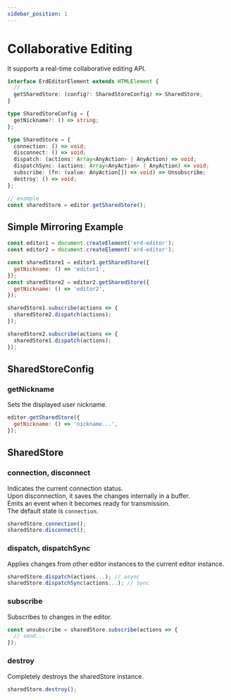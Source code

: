 ```yaml
---
sidebar_position: 1
---
```


# Collaborative Editing

It supports a real-time collaborative editing API.

```ts
interface ErdEditorElement extends HTMLElement {
  // ...
  getSharedStore: (config?: SharedStoreConfig) => SharedStore;
}

type SharedStoreConfig = {
  getNickname?: () => string;
};

type SharedStore = {
  connection: () => void;
  disconnect: () => void;
  dispatch: (actions: Array<AnyAction> | AnyAction) => void;
  dispatchSync: (actions: Array<AnyAction> | AnyAction) => void;
  subscribe: (fn: (value: AnyAction[]) => void) => Unsubscribe;
  destroy: () => void;
};

// example
const sharedStore = editor.getSharedStore();
```

## Simple Mirroring Example

```js
const editor1 = document.createElement('erd-editor');
const editor2 = document.createElement('erd-editor');

const sharedStore1 = editor1.getSharedStore({
  getNickname: () => 'editor1',
});
const sharedStore2 = editor2.getSharedStore({
  getNickname: () => 'editor2',
});

sharedStore1.subscribe(actions => {
  sharedStore2.dispatch(actions);
});

sharedStore2.subscribe(actions => {
  sharedStore1.dispatch(actions);
});
```

## SharedStoreConfig

### getNickname

Sets the displayed user nickname.

```js
editor.getSharedStore({
  getNickname: () => 'nickname...',
});
```

## SharedStore

### connection, disconnect

Indicates the current connection status.  
Upon disconnection, it saves the changes internally in a buffer.  
Emits an event when it becomes ready for transmission.  
The default state is `connection`.

```js
sharedStore.connection();
sharedStore.disconnect();
```

### dispatch, dispatchSync

Applies changes from other editor instances to the current editor instance.

```js
sharedStore.dispatch(actions...); // async
sharedStore.dispatchSync(actions...); // sync
```

### subscribe

Subscribes to changes in the editor.

```js
const unsubscribe = sharedStore.subscribe(actions => {
  // send...
});
```

### destroy

Completely destroys the sharedStore instance.

```js
sharedStore.destroy();
```
